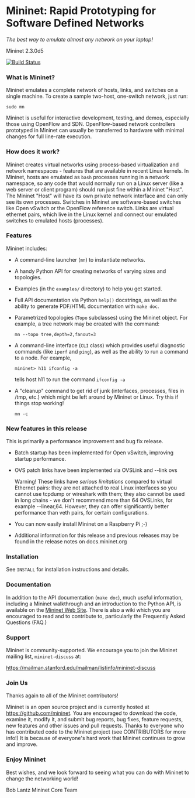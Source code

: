 Mininet: Rapid Prototyping for Software Defined Networks
========================================================
*The best way to emulate almost any network on your laptop!*

Mininet 2.3.0d5

[![Build Status][1]](https://travis-ci.org/mininet/mininet)

### What is Mininet?

Mininet emulates a complete network of hosts, links, and switches
on a single machine.  To create a sample two-host, one-switch network,
just run:

  `sudo mn`

Mininet is useful for interactive development, testing, and demos,
especially those using OpenFlow and SDN.  OpenFlow-based network
controllers prototyped in Mininet can usually be transferred to
hardware with minimal changes for full line-rate execution.

### How does it work?

Mininet creates virtual networks using process-based virtualization
and network namespaces - features that are available in recent Linux
kernels.  In Mininet, hosts are emulated as `bash` processes running in
a network namespace, so any code that would normally run on a Linux
server (like a web server or client program) should run just fine
within a Mininet "Host".  The Mininet "Host" will have its own private
network interface and can only see its own processes.  Switches in
Mininet are software-based switches like Open vSwitch or the OpenFlow
reference switch.  Links are virtual ethernet pairs, which live in the
Linux kernel and connect our emulated switches to emulated hosts
(processes).

### Features

Mininet includes:

* A command-line launcher (`mn`) to instantiate networks.

* A handy Python API for creating networks of varying sizes and
  topologies.

* Examples (in the `examples/` directory) to help you get started.

* Full API documentation via Python `help()` docstrings, as well as
  the ability to generate PDF/HTML documentation with `make doc`.

* Parametrized topologies (`Topo` subclasses) using the Mininet
  object.  For example, a tree network may be created with the
  command:

  `mn --topo tree,depth=2,fanout=3`

* A command-line interface (`CLI` class) which provides useful
  diagnostic commands (like `iperf` and `ping`), as well as the
  ability to run a command to a node. For example,

  `mininet> h11 ifconfig -a`

  tells host h11 to run the command `ifconfig -a`

* A "cleanup" command to get rid of junk (interfaces, processes, files
  in /tmp, etc.) which might be left around by Mininet or Linux. Try
  this if things stop working!

  `mn -c`

### New features in this release

This is primarily a performance improvement and bug fix release.

- Batch startup has been implemented for Open vSwitch, improving
  startup performance.

- OVS patch links have been implemented via OVSLink and --link ovs

  Warning! These links have *serious limitations* compared to
  virtual Ethernet pairs: they are not attached to real Linux
  interfaces so you cannot use tcpdump or wireshark with them;
  they also cannot be used in long chains - we don't recommend more
  than 64 OVSLinks, for example --linear,64. However, they can offer
  significantly better performance than veth pairs, for certain
  configurations.

- You can now easily install Mininet on a Raspberry Pi ;-)

- Additional information for this release and previous releases
  may be found in the release notes on docs.mininet.org

### Installation

See `INSTALL` for installation instructions and details.

### Documentation

In addition to the API documentation (`make doc`), much useful
information, including a Mininet walkthrough and an introduction
to the Python API, is available on the
[Mininet Web Site](http://mininet.org).
There is also a wiki which you are encouraged to read and to
contribute to, particularly the Frequently Asked Questions (FAQ.)

### Support

Mininet is community-supported. We encourage you to join the
Mininet mailing list, `mininet-discuss` at:

<https://mailman.stanford.edu/mailman/listinfo/mininet-discuss>

### Join Us

Thanks again to all of the Mininet contributors!

Mininet is an open source project and is currently hosted
at <https://github.com/mininet>.  You are encouraged to download
the code, examine it, modify it, and submit bug reports, bug fixes,
feature requests, new features and other issues and pull requests.
Thanks to everyone who has contributed code to the Mininet project
(see CONTRIBUTORS for more info!) It is because of everyone's
hard work that Mininet continues to grow and improve.

### Enjoy Mininet

Best wishes, and we look forward to seeing what you can do with
Mininet to change the networking world!

Bob Lantz
Mininet Core Team

[1]: https://travis-ci.org/mininet/mininet.svg?branch=master
